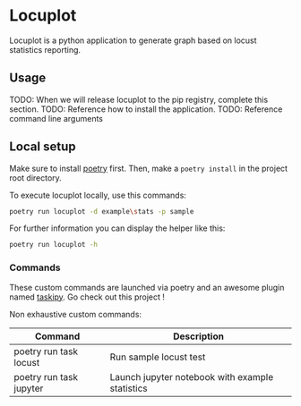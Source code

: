 # Locuplot

Locuplot is a python application to generate graph based on locust statistics reporting.

## Usage
TODO: When we will release locuplot to the pip registry, complete this section.
TODO: Reference how to install the application.
TODO: Reference command line arguments

## Local setup

Make sure to install [poetry](https://python-poetry.org/) first. Then, make a `poetry install` in the project
root directory. 

To execute locuplot locally, use this commands:
```bash
poetry run locuplot -d example\stats -p sample
```

For further information you can display the helper like this:

```bash
poetry run locuplot -h
```

### Commands

These custom commands are launched via poetry and an awesome plugin named
[taskipy](https://github.com/illBeRoy/taskipy). Go check out this project !

Non exhaustive custom commands:

| Command                 | Description                                     |
|-------------------------|-------------------------------------------------|
| poetry run task locust  | Run sample locust test                          |
| poetry run task jupyter | Launch jupyter notebook with example statistics |

